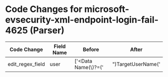 # Code Changes for microsoft-evsecurity-xml-endpoint-login-fail-4625 (Parser)

| Code Change | Field Name | Before | After |
|-------------|------------|--------|-------|
| edit_regex_field | user | ['<Data Name(\\)?=(\'|")TargetUserName(\'|")>\s*(?=\w)(({email_address}([A-Za-z0-9]+[!#$%&\'+-\/=?^_`~])*[A-Za-z0-9]+@({email_domain}[^\]\s"\\,\|]+\.[^\]\s"\\,\|]+))|({user}[\w\.\-\!\#\^\~]{1,40}\$?)(@({domain}[^@<=]+))?)\s*</Data>', 'Logon Failed(:|=).+?Account Name(:|=)\s*({user}[\w\.\-\!\#\^\~]{1,40}\$?)[\s;]*Account Domain(:|=)'] | ['<Data Name(\\)?=(\'|")TargetUserName(\'|")>\s*(?=\w)(({email_address}([A-Za-z0-9]+[!#$%&\'+-\/=?^_`~])*[A-Za-z0-9]+@({email_domain}[^\]\s"\\,\|]+\.[^\]\s"\\,\|]+))|({user}[\w\.\-\!\#\^\~]{1,40}\$?)(@({domain}[^@<=]+))?)\s*</Data>', 'Logon Failed(:|=).+?Account Name(:|=)\s*(-|({user}[\w\.\-\!\#\^\~]{1,40}\$?))[\s;]*Account Domain(:|=)'] |